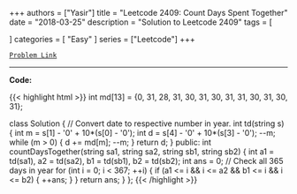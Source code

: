 
+++
authors = ["Yasir"]
title = "Leetcode 2409: Count Days Spent Together"
date = "2018-03-25"
description = "Solution to Leetcode 2409"
tags = [
    
]
categories = [
    "Easy"
]
series = ["Leetcode"]
+++



[`Problem Link`](https://leetcode.com/problems/count-days-spent-together/description/)

---

**Code:**

{{< highlight html >}}
int md[13] = {0, 31, 28, 31, 30, 31, 30, 31, 31, 30, 31, 30, 31};

class Solution {
	// Convert date to respective number in year.
    int td(string s) {
        int m = s[1] - '0' + 10*(s[0] - '0');
        int d = s[4] - '0' + 10*(s[3] - '0');
        --m;
        while (m > 0) {
            d += md[m];
            --m;
        }
        return d;
    }
public:
    int countDaysTogether(string sa1, string sa2, string sb1, string sb2) {
        int a1 = td(sa1), a2 = td(sa2), b1 = td(sb1), b2 = td(sb2);
        int ans = 0;
		// Check all 365 days in year
        for (int i = 0; i < 367; ++i) {
            if (a1 <= i && i <= a2 && b1 <= i && i <= b2) {
                ++ans;
            }
        }
        return ans;
    }
};
{{< /highlight >}}

